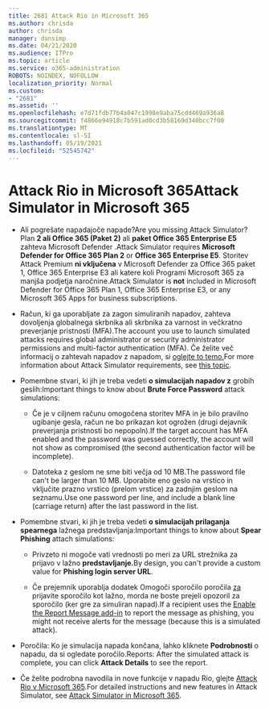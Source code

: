 ```yaml
---
title: 2681 Attack Rio in Microsoft 365
ms.author: chrisda
author: chrisda
manager: dansimp
ms.date: 04/21/2020
ms.audience: ITPro
ms.topic: article
ms.service: o365-administration
ROBOTS: NOINDEX, NOFOLLOW
localization_priority: Normal
ms.custom:
- "2681"
ms.assetid: ''
ms.openlocfilehash: e7d71fdb77b4a047c1998e9aba75cdd469a936a8
ms.sourcegitcommit: f4866e94918c7b591ad0cd3b58169d340bcc7f00
ms.translationtype: MT
ms.contentlocale: sl-SI
ms.lasthandoff: 05/19/2021
ms.locfileid: "52545742"
---
```

# <a name="attack-simulator-in-microsoft-365"></a><span data-ttu-id="cd079-102">Attack Rio in Microsoft 365</span><span class="sxs-lookup"><span data-stu-id="cd079-102">Attack Simulator in Microsoft 365</span></span>

- <span data-ttu-id="cd079-103">Ali pogrešate napadajoče napade?</span><span class="sxs-lookup"><span data-stu-id="cd079-103">Are you missing Attack Simulator?</span></span> <span data-ttu-id="cd079-104">Plan **2 ali Office 365 (Paket 2)** ali **paket Office 365 Enterprise E5** zahteva Microsoft Defender .</span><span class="sxs-lookup"><span data-stu-id="cd079-104">Attack Simulator requires **Microsoft Defender for Office 365 Plan 2** or **Office 365 Enterprise E5**.</span></span> <span data-ttu-id="cd079-105">Storitev Attack Premium **ni vključena** v Microsoft Defender za Office 365 paket 1, Office 365 Enterprise E3 ali katere koli Programi Microsoft 365 za manjša podjetja naročnine.</span><span class="sxs-lookup"><span data-stu-id="cd079-105">Attack Simulator is **not** included in Microsoft Defender for Office 365 Plan 1, Office 365 Enterprise E3, or any Microsoft 365 Apps for business subscriptions.</span></span>

- <span data-ttu-id="cd079-106">Račun, ki ga uporabljate za zagon simuliranih napadov, zahteva dovoljenja globalnega skrbnika ali skrbnika za varnost in večkratno preverjanje pristnosti (MFA).</span><span class="sxs-lookup"><span data-stu-id="cd079-106">The account you use to launch simulated attacks requires global administrator or security administrator permissions and multi-factor authentication (MFA).</span></span> <span data-ttu-id="cd079-107">Če želite več informacij o zahtevah napadov z napadom, si [oglejte to temo.](/microsoft-365/security/office-365-security/attack-simulator)</span><span class="sxs-lookup"><span data-stu-id="cd079-107">For more information about Attack Simulator requirements, see [this topic](/microsoft-365/security/office-365-security/attack-simulator).</span></span>

- <span data-ttu-id="cd079-108">Pomembne stvari, ki jih je treba vedeti **o simulacijah napadov z** grobih geslih:</span><span class="sxs-lookup"><span data-stu-id="cd079-108">Important things to know about **Brute Force Password** attack simulations:</span></span>

  - <span data-ttu-id="cd079-109">Če je v ciljnem računu omogočena storitev MFA in je bilo pravilno ugibanje gesla, račun ne bo prikazan kot ogrožen (drugi dejavnik preverjanja pristnosti bo nepopoln).</span><span class="sxs-lookup"><span data-stu-id="cd079-109">If the target account has MFA enabled and the password was guessed correctly, the account will not show as compromised (the second authentication factor will be incomplete).</span></span>

  - <span data-ttu-id="cd079-110">Datoteka z geslom ne sme biti večja od 10 MB.</span><span class="sxs-lookup"><span data-stu-id="cd079-110">The password file can't be larger than 10 MB.</span></span> <span data-ttu-id="cd079-111">Uporabite eno geslo na vrstico in vključite prazno vrstico (prelom vrstice) za zadnjim geslom na seznamu.</span><span class="sxs-lookup"><span data-stu-id="cd079-111">Use one password per line, and include a blank line (carriage return) after the last password in the list.</span></span>

- <span data-ttu-id="cd079-112">Pomembne stvari, ki jih je treba vedeti **o simulacijah prilaganja spearnega** lažnega predstavljanja:</span><span class="sxs-lookup"><span data-stu-id="cd079-112">Important things to know about **Spear Phishing** attach simulations:</span></span>

  - <span data-ttu-id="cd079-113">Privzeto ni mogoče vati vrednosti po meri za URL strežnika za prijavo v lažno **predstavljanje.**</span><span class="sxs-lookup"><span data-stu-id="cd079-113">By design, you can't provide a custom value for **Phishing login server URL**.</span></span>

  - <span data-ttu-id="cd079-114">Če prejemnik uporablja dodatek Omogoči sporočilo poročila [za](/microsoft-365/security/office-365-security/enable-the-report-message-add-in) prijavite sporočilo kot lažno, morda ne boste prejeli opozoril za sporočilo (ker gre za simuliran napad).</span><span class="sxs-lookup"><span data-stu-id="cd079-114">If a recipient uses the [Enable the Report Message add-in](/microsoft-365/security/office-365-security/enable-the-report-message-add-in) to report the message as phishing, you might not receive alerts for the message (because this is a simulated attack).</span></span>

- <span data-ttu-id="cd079-115">Poročila: Ko je simulacija napada končana, lahko kliknete **Podrobnosti** o napadu, da si ogledate poročilo.</span><span class="sxs-lookup"><span data-stu-id="cd079-115">Reports: After the simulated attack is complete, you can click **Attack Details** to see the report.</span></span>

- <span data-ttu-id="cd079-116">Če želite podrobna navodila in nove funkcije v napadu Rio, glejte [Attack Rio v Microsoft 365](/microsoft-365/security/office-365-security/attack-simulator).</span><span class="sxs-lookup"><span data-stu-id="cd079-116">For detailed instructions and new features in Attack Simulator, see [Attack Simulator in Microsoft 365](/microsoft-365/security/office-365-security/attack-simulator).</span></span>
